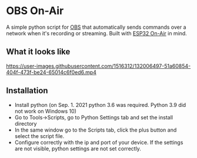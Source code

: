 # OBS On-Air

A simple python script for [OBS](https://obsproject.com) that automatically
sends commands over a network when it's recording or streaming. Built with
[ESP32 On-Air](https://github.com/shiona/esp32-onair) in mind.

## What it looks like

https://user-images.githubusercontent.com/1516312/132006497-51a60854-404f-473f-be24-65014c6f0ed6.mp4

## Installation

- Install python (on Sep. 1. 2021 python 3.6 was required. Python 3.9 did not work on Windows 10)
- Go to Tools->Scripts, go to Python Settings tab and set the install directory
- In the same window go to the Scripts tab, click the plus button and select the script file.
- Configure correctly with the ip and port of your device. If the settings are not visible, python settings are not set correctly.
